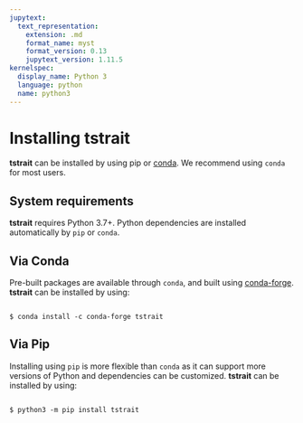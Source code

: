 ```yaml
---
jupytext:
  text_representation:
    extension: .md
    format_name: myst
    format_version: 0.13
    jupytext_version: 1.11.5
kernelspec:
  display_name: Python 3
  language: python
  name: python3
---
```


# Installing tstrait

**tstrait** can be installed by using pip or [conda](https://conda.io/docs/). We recommend using `conda` for most users.

## System requirements

**tstrait** requires Python 3.7+. Python dependencies are installed automatically by `pip` or `conda`.

## Via Conda

Pre-built packages are available through `conda`, and built using [conda-forge](https://conda-forge.org/). **tstrait** can be installed by using:

```{code-block} bash

$ conda install -c conda-forge tstrait

```

## Via Pip

Installing using `pip` is more flexible than `conda` as it can support more versions of Python and dependencies can be customized. **tstrait** can be installed by using:

```{code-block} bash

$ python3 -m pip install tstrait

```
